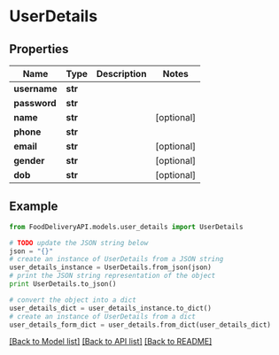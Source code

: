 # UserDetails


## Properties

Name | Type | Description | Notes
------------ | ------------- | ------------- | -------------
**username** | **str** |  | 
**password** | **str** |  | 
**name** | **str** |  | [optional] 
**phone** | **str** |  | 
**email** | **str** |  | [optional] 
**gender** | **str** |  | [optional] 
**dob** | **str** |  | [optional] 

## Example

```python
from FoodDeliveryAPI.models.user_details import UserDetails

# TODO update the JSON string below
json = "{}"
# create an instance of UserDetails from a JSON string
user_details_instance = UserDetails.from_json(json)
# print the JSON string representation of the object
print UserDetails.to_json()

# convert the object into a dict
user_details_dict = user_details_instance.to_dict()
# create an instance of UserDetails from a dict
user_details_form_dict = user_details.from_dict(user_details_dict)
```
[[Back to Model list]](../README.md#documentation-for-models) [[Back to API list]](../README.md#documentation-for-api-endpoints) [[Back to README]](../README.md)


